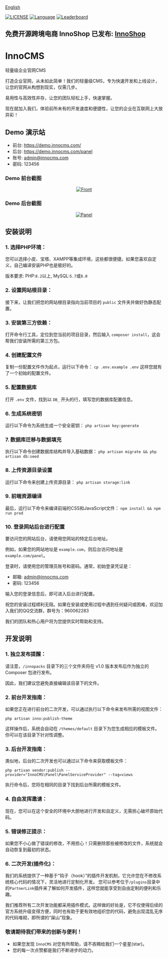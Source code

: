 [English](https://github.com/innocms/innocms/blob/master/README.md)

[![LICENSE](https://img.shields.io/badge/License-OSL%203.0-green.svg)](https://github.com/innocms/innocms/blob/master/LICENSE.txt)
[![Language](https://img.shields.io/badge/Language-php-blue.svg)](https://www.php.net/)
[![Leaderboard](https://img.shields.io/badge/InnoCMS%20-orange)](https://www.innocms.com/)

## 免费开源跨境电商 InnoShop 已发布: [InnoShop](https://github.com/innocommerce/innoshop)

# InnoCMS
轻量级企业官网CMS

打造企业官网，从未如此简单！我们的轻量级CMS，专为快速开发和上线设计，让您的官网从构想到现实，仅需几步。

易用性与高效性并存，让您的团队轻松上手，快速掌握。

现在就加入我们，体验前所未有的开发速度和便捷性，让您的企业在互联网上大放异彩！

## Demo 演示站
- 前台: https://demo.innocms.com/
- 后台: https://demo.innocms.com/panel
- 账号: admin@innocms.com
- 密码: 123456

### Demo 前台截图
<p align="center">
    <a href="https://www.innocms.com" target="_blank">
        <img src="https://www.innocms.com/images/readme/front.jpg?" alt="Front">
    </a>
</p>

### Demo 后台截图
<p align="center">
    <a href="https://www.innocms.com" target="_blank">
        <img src="https://www.innocms.com/images/readme/panel.jpg?" alt="Panel">
    </a>
</p>

## 安装说明
### 1. 选择PHP环境：
您可以选择小皮、宝塔、XAMPP等集成环境，这些都很便捷。如果您喜欢自定义，自己编译安装PHP也是极好的。

版本要求: PHP:`8.2`以上, MySQL:`5.7`或`8.0`

### 2. 设置网站根目录：
接下来，让我们把您的网站根目录指向当前项目的 `public` 文件夹并做好伪静态配置。

### 3. 安装第三方依赖：
打开命令行工具，定位到您当前的项目目录，然后输入 `composer install`，这会帮我们安装所需的第三方包。

### 4. 创建配置文件
复制一份配置文件作为起点，运行以下命令： `cp .env.example .env` 这样您就有了一个初始的配置文件。

### 5. 配置数据库
打开 `.env` 文件，找到以 `DB_` 开头的行，填写您的数据库配置信息。

### 6. 生成系统密钥
运行以下命令为系统生成一个安全密钥： `php artisan key:generate`

### 7. 数据库迁移与数据填充
执行以下命令创建数据库结构并导入基础数据： `php artisan migrate && php artisan db:seed`

### 8. 上传资源目录设置
运行以下命令来创建上传资源目录： `php artisan storage:link`

### 9. 前端资源编译
最后，运行以下命令来编译前端的CSS和JavaScript文件： `npm install && npm run prod`

### 10. 登录网站后台进行配置
要访问您的网站后台，请使用您网站的特定后台地址。

例如，如果您的网站地址是 `example.com`，则后台访问地址是 `example.com/panel`。

登录时，请使用您的管理员账号和密码。通常，初始登录凭证是：
- 邮箱: admin@innocms.com
- 密码: 123456

输入您的登录信息后，即可进入后台进行配置。

祝您的安装过程顺利无阻。如果在安装或使用过程中遇到任何疑问或困难，欢迎加入我们的QQ交流群，群号为：960062283

我们的团队和热心用户将为您提供实时帮助和支持。


## 开发说明
### 1. 独立发布提醒：
请注意，`/innopacks` 目录下的三个文件夹将在 v1.0 版本发布后作为独立的 Composer 包进行发布。

因此，我们建议您避免直接编辑该目录下的文件。

### 2. 前台开发指南：
如果您正在进行前台的二次开发，可以通过执行以下命令来发布所需的视图文件：
```
php artisan inno:publish-theme
```
这样操作后，系统会自动在 `/themes/default` 目录下为您生成相应的模板文件。你可以在该目录下针对性调整。

### 3. 后台开发指南：
类似地，后台的二次开发也可以通过以下命令来获取模板文件：
```
php artisan vendor:publish --provider="InnoCMS\Panel\PanelServiceProvider" --tag=views
```
执行命令后，您将在相同的目录下找到后台所需的模板文件。

### 4. 自由发挥邀请：
现在，您可以在这个安全的环境中大胆地进行开发和自定义，无需担心破坏原始代码。

### 5. 错误修正提示：
如果您不小心做了错误的修改，不用担心！只需删除那些被修改的文件，系统就会自动恢复到最初的状态。

### 6. 二次开发(插件化)：
我们的系统提供了一种基于“钩子（hook）”的插件开发机制，它允许您在不修改系统核心代码的情况下，灵活地进行定制化开发。
您可以参考位于`/plugins`目录中的`PartnerLink`插件来了解如何开发插件，这样您就能享受到自由定制的便利和乐趣。

我们推荐所有二次开发功能都采用插件模式。这样做的好处是，它不仅使得后续的官方系统升级变得方便，同时也有助于更有效地组织您的代码，避免出现混乱无序的代码堆砌，即所谓的“屎山”现象。

### 敬请期待我们带来的创新与便利！

- 如果您发现 `InnoCMS` 对您有所帮助，请不吝赐给我们一个星星(star)。
- 您的每一次点赞都是我们不断进步的动力。
